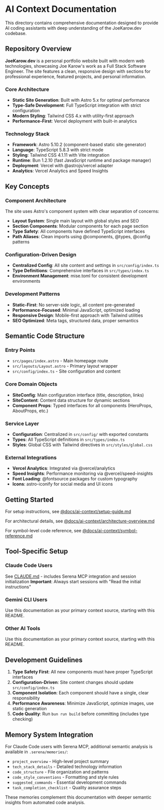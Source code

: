 # AI Context Documentation

This directory contains comprehensive documentation designed to provide AI coding assistants with deep understanding of the JoeKarow.dev codebase.

## Repository Overview

**JoeKarow.dev** is a personal portfolio website built with modern web technologies, showcasing Joe Karow's work as a Full Stack Software Engineer. The site features a clean, responsive design with sections for professional experience, featured projects, and personal information.

### Core Architecture
- **Static Site Generation**: Built with Astro 5.x for optimal performance
- **Type-Safe Development**: Full TypeScript integration with strict configuration
- **Modern Styling**: Tailwind CSS 4.x with utility-first approach
- **Performance-First**: Vercel deployment with built-in analytics

### Technology Stack
- **Framework**: Astro 5.10.2 (component-based static site generator)
- **Language**: TypeScript 5.8.3 with strict mode
- **Styling**: Tailwind CSS 4.1.11 with Vite integration
- **Runtime**: Bun 1.2.10 (fast JavaScript runtime and package manager)
- **Deployment**: Vercel with @astrojs/vercel adapter
- **Analytics**: Vercel Analytics and Speed Insights

## Key Concepts

### Component Architecture
The site uses Astro's component system with clear separation of concerns:
- **Layout System**: Single main layout with global styles and SEO
- **Section Components**: Modular components for each page section
- **Type Safety**: All components have defined TypeScript interfaces
- **Path Aliases**: Clean imports using @components, @types, @config patterns

### Configuration-Driven Design
- **Centralized Config**: All site content and settings in `src/config/index.ts`
- **Type Definitions**: Comprehensive interfaces in `src/types/index.ts`
- **Environment Management**: mise.toml for consistent development environments

### Development Patterns
- **Static-First**: No server-side logic, all content pre-generated
- **Performance-Focused**: Minimal JavaScript, optimized loading
- **Responsive Design**: Mobile-first approach with Tailwind utilities
- **SEO Optimized**: Meta tags, structured data, proper semantics

## Semantic Code Structure

### Entry Points
- `src/pages/index.astro` - Main homepage route
- `src/layouts/Layout.astro` - Primary layout wrapper
- `src/config/index.ts` - Site configuration and content

### Core Domain Objects
- **SiteConfig**: Main configuration interface (title, description, links)
- **SiteContent**: Content data structure for dynamic sections
- **Component Props**: Typed interfaces for all components (HeroProps, AboutProps, etc.)

### Service Layer
- **Configuration**: Centralized in `src/config/` with exported constants
- **Types**: All TypeScript definitions in `src/types/index.ts`
- **Styles**: Global CSS with Tailwind directives in `src/styles/global.css`

### External Integrations
- **Vercel Analytics**: Integrated via @vercel/analytics
- **Speed Insights**: Performance monitoring via @vercel/speed-insights
- **Font Loading**: @fontsource packages for custom typography
- **Icons**: astro-iconify for social media and UI icons

## Getting Started

For setup instructions, see [@docs/ai-context/setup-guide.md](./setup-guide.md)

For architectural details, see [@docs/ai-context/architecture-overview.md](./architecture-overview.md)

For symbol-level code reference, see [@docs/ai-context/symbol-reference.md](./symbol-reference.md)

## Tool-Specific Setup

### Claude Code Users
See [CLAUDE.md](../../CLAUDE.md) - includes Serena MCP integration and session initialization
**Important**: Always start sessions with "Read the initial instructions"

### Gemini CLI Users
Use this documentation as your primary context source, starting with this README.

### Other AI Tools
Use this documentation as your primary context source, starting with this README.

## Development Guidelines

1. **Type Safety First**: All new components must have proper TypeScript interfaces
2. **Configuration-Driven**: Site content changes should update `src/config/index.ts`
3. **Component Isolation**: Each component should have a single, clear responsibility
4. **Performance Awareness**: Minimize JavaScript, optimize images, use static generation
5. **Code Quality**: Run `bun run build` before committing (includes type checking)

## Memory System Integration

For Claude Code users with Serena MCP, additional semantic analysis is available in `.serena/memories/`:
- `project_overview` - High-level project summary
- `tech_stack_details` - Detailed technology information
- `code_structure` - File organization and patterns
- `code_style_conventions` - Formatting and style rules
- `suggested_commands` - Essential development commands
- `task_completion_checklist` - Quality assurance steps

These memories complement this documentation with deeper semantic insights from automated code analysis.